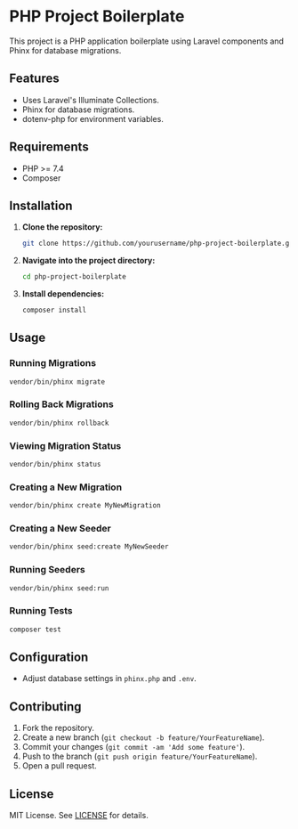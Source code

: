 # PHP Project Boilerplate

This project is a PHP application boilerplate using Laravel components and Phinx for database migrations.

## Features

- Uses Laravel's Illuminate Collections.
- Phinx for database migrations.
- dotenv-php for environment variables.

## Requirements

- PHP >= 7.4
- Composer

## Installation

1. **Clone the repository:**

   ```bash
   git clone https://github.com/yourusername/php-project-boilerplate.git
   ```

2. **Navigate into the project directory:**

   ```bash
   cd php-project-boilerplate
   ```

3. **Install dependencies:**

   ```bash
   composer install
   ```

## Usage

### Running Migrations

```bash
vendor/bin/phinx migrate
```

### Rolling Back Migrations

```bash
vendor/bin/phinx rollback
```

### Viewing Migration Status

```bash
vendor/bin/phinx status
```

### Creating a New Migration

```bash
vendor/bin/phinx create MyNewMigration
```

### Creating a New Seeder

```bash
vendor/bin/phinx seed:create MyNewSeeder
```

### Running Seeders

```bash
vendor/bin/phinx seed:run
```

### Running Tests

```bash
composer test
```

## Configuration

- Adjust database settings in `phinx.php` and `.env`.

## Contributing

1. Fork the repository.
2. Create a new branch (`git checkout -b feature/YourFeatureName`).
3. Commit your changes (`git commit -am 'Add some feature'`).
4. Push to the branch (`git push origin feature/YourFeatureName`).
5. Open a pull request.

## License

MIT License. See [LICENSE](LICENSE) for details.

